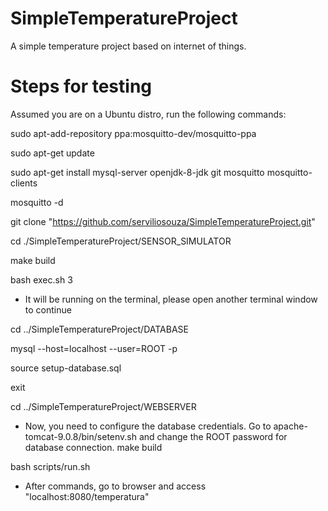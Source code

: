 # SimpleTemperatureProject

A simple temperature project based on internet of things.

# Steps for testing

Assumed you are on a Ubuntu distro, run the following commands:

sudo apt-add-repository ppa:mosquitto-dev/mosquitto-ppa

sudo apt-get update

sudo apt-get install mysql-server openjdk-8-jdk git mosquitto mosquitto-clients

mosquitto -d

git clone "https://github.com/serviliosouza/SimpleTemperatureProject.git"


cd ./SimpleTemperatureProject/SENSOR_SIMULATOR

make build

bash exec.sh 3
- It will be running on the terminal, please open another terminal window to continue

cd ../SimpleTemperatureProject/DATABASE

mysql --host=localhost --user=ROOT -p

source setup-database.sql

exit

cd ../SimpleTemperatureProject/WEBSERVER

- Now, you need to configure the database credentials. Go to apache-tomcat-9.0.8/bin/setenv.sh and change the ROOT password for database connection.
make build

bash scripts/run.sh

- After commands, go to browser and access "localhost:8080/temperatura"





